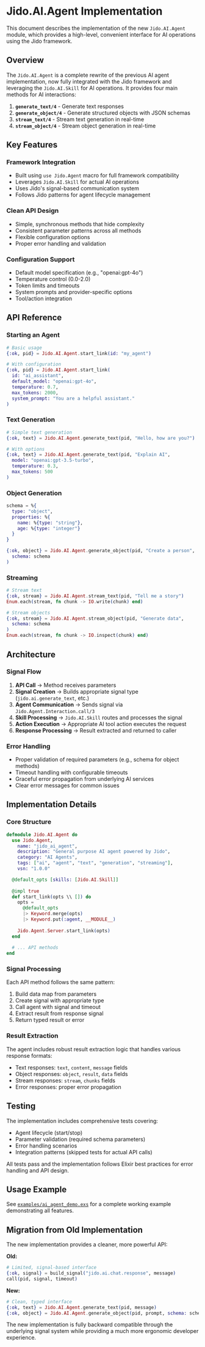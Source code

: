 # Jido.AI.Agent Implementation

This document describes the implementation of the new `Jido.AI.Agent` module, which provides a high-level, convenient interface for AI operations using the Jido framework.

## Overview

The `Jido.AI.Agent` is a complete rewrite of the previous AI agent implementation, now fully integrated with the Jido framework and leveraging the `Jido.AI.Skill` for AI operations. It provides four main methods for AI interactions:

1. **`generate_text/4`** - Generate text responses
2. **`generate_object/4`** - Generate structured objects with JSON schemas
3. **`stream_text/4`** - Stream text generation in real-time
4. **`stream_object/4`** - Stream object generation in real-time

## Key Features

### Framework Integration
- Built using `use Jido.Agent` macro for full framework compatibility
- Leverages `Jido.AI.Skill` for actual AI operations
- Uses Jido's signal-based communication system
- Follows Jido patterns for agent lifecycle management

### Clean API Design
- Simple, synchronous methods that hide complexity
- Consistent parameter patterns across all methods  
- Flexible configuration options
- Proper error handling and validation

### Configuration Support
- Default model specification (e.g., "openai:gpt-4o")
- Temperature control (0.0-2.0)
- Token limits and timeouts
- System prompts and provider-specific options
- Tool/action integration

## API Reference

### Starting an Agent

```elixir
# Basic usage
{:ok, pid} = Jido.AI.Agent.start_link(id: "my_agent")

# With configuration
{:ok, pid} = Jido.AI.Agent.start_link(
  id: "ai_assistant", 
  default_model: "openai:gpt-4o",
  temperature: 0.7,
  max_tokens: 2000,
  system_prompt: "You are a helpful assistant."
)
```

### Text Generation

```elixir
# Simple text generation
{:ok, text} = Jido.AI.Agent.generate_text(pid, "Hello, how are you?")

# With options
{:ok, text} = Jido.AI.Agent.generate_text(pid, "Explain AI",
  model: "openai:gpt-3.5-turbo",
  temperature: 0.3,
  max_tokens: 500
)
```

### Object Generation

```elixir
schema = %{
  type: "object",
  properties: %{
    name: %{type: "string"},
    age: %{type: "integer"}
  }
}

{:ok, object} = Jido.AI.Agent.generate_object(pid, "Create a person", 
  schema: schema
)
```

### Streaming

```elixir
# Stream text
{:ok, stream} = Jido.AI.Agent.stream_text(pid, "Tell me a story")
Enum.each(stream, fn chunk -> IO.write(chunk) end)

# Stream objects
{:ok, stream} = Jido.AI.Agent.stream_object(pid, "Generate data", 
  schema: schema
)
Enum.each(stream, fn chunk -> IO.inspect(chunk) end)
```

## Architecture

### Signal Flow
1. **API Call** → Method receives parameters
2. **Signal Creation** → Builds appropriate signal type (`jido.ai.generate_text`, etc.)
3. **Agent Communication** → Sends signal via `Jido.Agent.Interaction.call/3`
4. **Skill Processing** → `Jido.AI.Skill` routes and processes the signal
5. **Action Execution** → Appropriate AI tool action executes the request
6. **Response Processing** → Result extracted and returned to caller

### Error Handling
- Proper validation of required parameters (e.g., schema for object methods)
- Timeout handling with configurable timeouts
- Graceful error propagation from underlying AI services
- Clear error messages for common issues

## Implementation Details

### Core Structure
```elixir
defmodule Jido.AI.Agent do
  use Jido.Agent,
    name: "jido_ai_agent",
    description: "General purpose AI agent powered by Jido",
    category: "AI Agents",
    tags: ["ai", "agent", "text", "generation", "streaming"],
    vsn: "1.0.0"

  @default_opts [skills: [Jido.AI.Skill]]
  
  @impl true
  def start_link(opts \\ []) do
    opts = 
      @default_opts
      |> Keyword.merge(opts)
      |> Keyword.put(:agent, __MODULE__)
    
    Jido.Agent.Server.start_link(opts)
  end
  
  # ... API methods
end
```

### Signal Processing
Each API method follows the same pattern:
1. Build data map from parameters
2. Create signal with appropriate type
3. Call agent with signal and timeout
4. Extract result from response signal
5. Return typed result or error

### Result Extraction
The agent includes robust result extraction logic that handles various response formats:
- Text responses: `text`, `content`, `message` fields
- Object responses: `object`, `result`, `data` fields  
- Stream responses: `stream`, `chunks` fields
- Error responses: proper error propagation

## Testing

The implementation includes comprehensive tests covering:
- Agent lifecycle (start/stop)
- Parameter validation (required schema parameters)
- Error handling scenarios
- Integration patterns (skipped tests for actual API calls)

All tests pass and the implementation follows Elixir best practices for error handling and API design.

## Usage Example

See [`examples/ai_agent_demo.exs`](examples/ai_agent_demo.exs) for a complete working example demonstrating all features.

## Migration from Old Implementation

The new implementation provides a cleaner, more powerful API:

**Old:**
```elixir
# Limited, signal-based interface
{:ok, signal} = build_signal("jido.ai.chat.response", message)
call(pid, signal, timeout)
```

**New:**
```elixir
# Clean, typed interface
{:ok, text} = Jido.AI.Agent.generate_text(pid, message)
{:ok, object} = Jido.AI.Agent.generate_object(pid, prompt, schema: schema)
```

The new implementation is fully backward compatible through the underlying signal system while providing a much more ergonomic developer experience.
